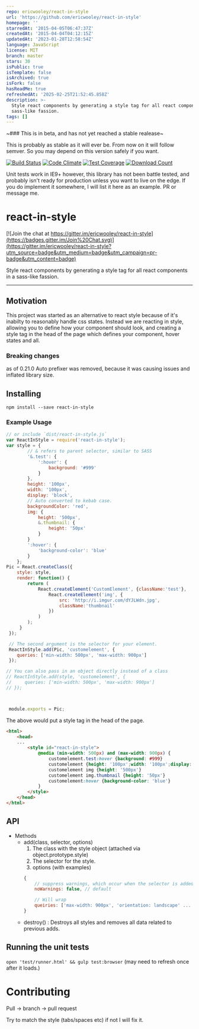 ```yaml
---
repo: ericwooley/react-in-style
url: 'https://github.com/ericwooley/react-in-style'
homepage: ''
starredAt: '2015-04-05T06:47:37Z'
createdAt: '2015-04-04T04:12:15Z'
updatedAt: '2023-01-28T12:58:54Z'
language: JavaScript
license: MIT
branch: master
stars: 30
isPublic: true
isTemplate: false
isArchived: true
isFork: false
hasReadMe: true
refreshedAt: '2025-02-25T21:52:45.858Z'
description: >-
  Style react components by generating a style tag for all react components in a
  sass-like fassion.
tags: []
---
```


~### This is in beta, and has not yet reached a stable realease~

This is probably as stable as it will ever be. From now on it will follow semver. So you may depend on this version safely if you want.

[![Build Status](https://travis-ci.org/ericwooley/react-in-style.svg)](https://travis-ci.org/ericwooley/react-in-style)
[![Code Climate](https://codeclimate.com/github/ericwooley/react-in-style/badges/gpa.svg)](https://codeclimate.com/github/ericwooley/react-in-style)
[![Test Coverage](https://codeclimate.com/github/ericwooley/react-in-style/badges/coverage.svg)](https://codeclimate.com/github/ericwooley/react-in-style)
[![Download Count](https://img.shields.io/npm/dm/react-in-style.svg?style=flat)](https://www.npmjs.com/package/react-in-style)

Unit tests work in IE9+ however, this library has not been battle tested, and probably isn't ready for production unless you want to live on the edge. If you do implement it somewhere, I will list it here as an example. PR or message me.

# react-in-style

[![Join the chat at https://gitter.im/ericwooley/react-in-style](https://badges.gitter.im/Join%20Chat.svg)](https://gitter.im/ericwooley/react-in-style?utm_source=badge&utm_medium=badge&utm_campaign=pr-badge&utm_content=badge)

Style react components by generating a style tag for all react components in a sass-like fassion.

--------------------------------------------------------------------------------------------------
## Motivation

This project was started as an alternative to react style because of it's inabilty to reasonably handle
css states. Instead we are reacting in style, allowing you to define how your component should look, and creating a style tag in the head of the page which defines your component, hover states and all.

### Breaking changes
as of 0.21.0 Auto prefixer was removed, because it was causing issues and inflated library size.

## Installing

`npm install --save react-in-style`


### Example Usage

```javascript
// or include `dist/react-in-style.js`
var ReactInStyle = require('react-in-style');
var style = {
        // & refers to parent selector, similar to SASS
        '&.test': {
            ':hover': {
                background: '#999'
            }
        },
        height: '100px',
        width: '100px',
        display: 'block',
        // Auto converted to kebab case.
        backgroundColor: 'red',
        img: {
            height: '500px',
            &.thumbnail: {
                height: '50px'
            }
        }
        ':hover': {
            'background-color': 'blue'
        }
    };
Pic = React.createClass({
    style: style,
    render: function() {
        return (
            React.createElement('CustomElement', {className:'test'},
                React.createElement('img', {
                    src: 'http://i.imgur.com/dYJLWdn.jpg',
                    className:'thumbnail'
                })
            )
        );
     }
 });

 // The second argument is the selector for your element.
 ReactInStyle.add(Pic, 'customelement', {
    queries: ['min-width: 500px', 'max-width: 900px']
 });

// You can also pass in an object directly instead of a class
// ReactInStyle.add(style, 'customelement', {
//     queries: ['min-width: 500px', 'max-width: 900px']
// });



 module.exports = Pic;
 ```

 The above would put a style tag in the head of the page.

```html
<html>
    <head>
    ...
        <style id="react-in-style">
            @media (min-width: 500px) and (max-width: 900px) {
                customelement.test:hover {background: #999}
                customelement {height: '100px';width: '100px';display: 'block';background-color: 'red'}
                customelement img {height: '500px'}
                customelement img.thumbnail {height: '50px'}
                customelement:hover {background-color: 'blue'}
            }
        </style>
    </head>
</html>
```

## API

* Methods
    - add(class, selector, options)
        1. The class with the style object (attached via object.prototype.style)
        2. The selector for the style.
        3. options (with examples)
        ```javascript
        {
            // suppress warnings, which occur when the selector is added twice.
            noWarnings: false, // default

            // Will wrap
            queiries: ['max-width: 900px', 'orientation: landscape' ... ] // example
        }

        ```
    - destroy() : Destroys all styles and removes all data related to previous adds.

## Running the unit tests

`open 'test/runner.html' && gulp test:browser` (may need to refresh once after it loads.)



# Contributing

Pull -> branch -> pull request

Try to match the style (tabs/spaces etc) if not I will fix it.
